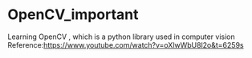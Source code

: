 # OpenCV_important
Learning OpenCV , which is a python library used in computer vision
Reference:https://www.youtube.com/watch?v=oXlwWbU8l2o&t=6259s
